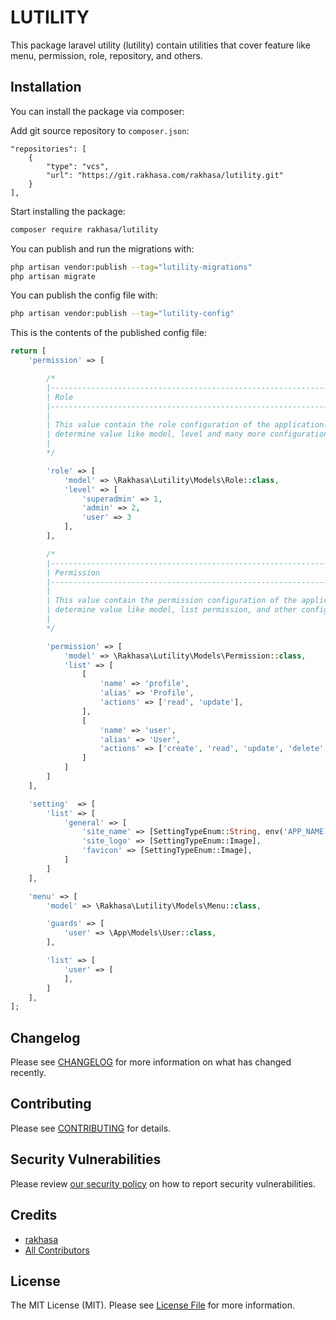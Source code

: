# LUTILITY

This package laravel utility (lutility) contain utilities that cover feature like menu, permission, role, repository, and others.

## Installation

You can install the package via composer:

Add git source repository to `composer.json`:
```
"repositories": [
    {
        "type": "vcs",
        "url": "https://git.rakhasa.com/rakhasa/lutility.git"
    }
],
```

Start installing the package:
```bash
composer require rakhasa/lutility
```

You can publish and run the migrations with:

```bash
php artisan vendor:publish --tag="lutility-migrations"
php artisan migrate
```

You can publish the config file with:

```bash
php artisan vendor:publish --tag="lutility-config"
```

This is the contents of the published config file:

```php
return [
    'permission' => [

        /*
        |--------------------------------------------------------------------------
        | Role
        |--------------------------------------------------------------------------
        |
        | This value contain the role configuration of the application. You can
        | determine value like model, level and many more configuration.
        |
        */

        'role' => [
            'model' => \Rakhasa\Lutility\Models\Role::class,
            'level' => [
                'superadmin' => 1,
                'admin' => 2,
                'user' => 3
            ],
        ],

        /*
        |--------------------------------------------------------------------------
        | Permission
        |--------------------------------------------------------------------------
        |
        | This value contain the permission configuration of the application.
        | determine value like model, list permission, and other config.
        |
        */

        'permission' => [
            'model' => \Rakhasa\Lutility\Models\Permission::class,
            'list' => [
                [
                    'name' => 'profile',
                    'alias' => 'Profile',
                    'actions' => ['read', 'update'],
                ],
                [
                    'name' => 'user',
                    'alias' => 'User',
                    'actions' => ['create', 'read', 'update', 'delete', 'restore', 'manage_all']
                ]
            ]
        ]
    ],

    'setting'  => [
        'list' => [
            'general' => [
                'site_name' => [SettingTypeEnum::String, env('APP_NAME', 'Laravel')],
                'site_logo' => [SettingTypeEnum::Image],
                'favicon' => [SettingTypeEnum::Image],
            ]
        ]
    ],

    'menu' => [
        'model' => \Rakhasa\Lutility\Models\Menu::class,

        'guards' => [
            'user' => \App\Models\User::class,
        ],

        'list' => [
            'user' => [
            ],
        ]
    ],
];
```

## Changelog

Please see [CHANGELOG](CHANGELOG.md) for more information on what has changed recently.

## Contributing

Please see [CONTRIBUTING](CONTRIBUTING.md) for details.

## Security Vulnerabilities

Please review [our security policy](../../security/policy) on how to report security vulnerabilities.

## Credits

- [rakhasa](https://github.com/rakhasa)
- [All Contributors](../../contributors)

## License

The MIT License (MIT). Please see [License File](LICENSE.md) for more information.
